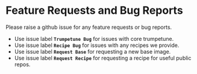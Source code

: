 # Feature Requests and Bug Reports
Please raise a github issue for any feature requests or bug reports.

- Use issue label **`Trumpetune Bug`** for issues with core trumpetune.
- Use issue label **`Recipe Bug`** for issues with any recipes we provide.
- Use issue label **`Request Base`** for requesting a new base image.
- Use issue label **`Request Recipe`** for requesting a recipe for useful public repos.

